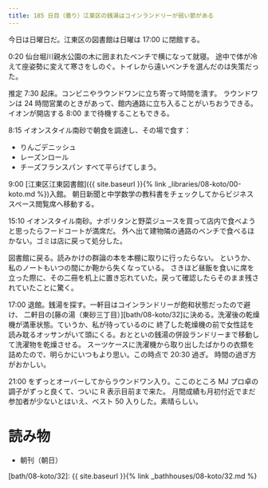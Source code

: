```yaml
---
title: 185 日目（曇り）江東区の銭湯はコインランドリーが弱い節がある
---
```


今日は日曜日だ。江東区の図書館は日曜は 17:00 に閉館する。

0:20 仙台堀川親水公園の木に囲まれたベンチで横になって就寝。
途中で体が冷えて座姿勢に変えて寒さをしのぐ。トイレから遠いベンチを選んだのは失策だった。

推定 7:30 起床。コンビニやラウンドワンに立ち寄って時間を潰す。
ラウンドワンは 24 時間営業のときがあって、館内通路に立ち入ることがいちおうできる。
イオンが開店する 8:00 まで待機することもできる。

8:15 イオンスタイル南砂で朝食を調達し、その場で食す：

* りんごデニッシュ
* レーズンロール
* チーズフランスパン
すべて平らげてしまう。

9:00 [江東区江東図書館]({{ site.baseurl }}{% link _libraries/08-koto/00-koto.md %})入館。
朝日新聞と中学数学の教科書をチェックしてからビジネススペース閲覧席へ移動する。

15:10 イオンスタイル南砂。ナポリタンと野菜ジュースを買って店内で食べようと思ったらフードコートが満席だ。
外へ出て建物隣の通路のベンチで食べるほかない。ゴミは店に戻って処分した。

図書館に戻る。読みかけの群論の本を本棚に取りに行ったらない。
というか、私のノートもいつの間にか鞄から失くなっている。
さきほど昼飯を食いに席を立った際に、その二冊を机上に置き忘れていた。戻って確認したらそのまま残されていたことに驚く。

17:00 退館。銭湯を探す。一軒目はコインランドリーが飽和状態だったので避け、
二軒目の[藤の湯（東砂三丁目）][bath/08-koto/32]に決める。洗濯後の乾燥機が満車状態。ていうか、私が待っているのに
終了した乾燥機の前で女性誌を読み耽るオッサンがいて頭にくる。おとといの銭湯の併設ランドリーまで移動して洗濯物を乾燥させる。
スーツケースに洗濯機から取り出したばかりの衣類を詰めたので、明らかにいつもより思い。この時点で 20:30 過ぎ。
時間の過ぎ方がおかしい。

21:00 をずっとオーバーしてからラウンドワン入り。ここのところ MJ プロ卓の調子がずっと良くて、ついに R 表示目前まで来た。
月間成績も月初付近でまだ参加者が少ないとはいえ、ベスト 50 入りした。素晴らしい。

# 読み物

* 朝刊（朝日）

[bath/08-koto/32]: {{ site.baseurl }}{% link _bathhouses/08-koto/32.md %}
